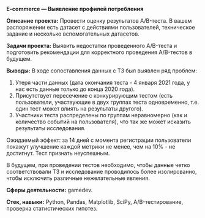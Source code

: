 **E-commerce — Выявление профилей потребления**

**Описание проекта:**
Провести оценку результатов A/B-теста. В вашем распоряжении есть датасет с действиями пользователей, техническое задание и несколько вспомогательных датасетов.

**Задачи проекта:**
Выявить недостатки проведенного A/B-теста и подготовить рекомендации для корректного проведения A/B-тестов в будущем.

**Выводы:**
В ходе сопоставления данных с ТЗ был выявлен ряд проблем:
1. Утеря части данных (дата окончания теста - 4 января 2021 года, у нас есть данные только до конца 2020 года).
2. Присутствует пересечение с конкурирующим тестом (есть пользователи, участвующие в двух группах теста одновременно, т.е. один тест может влиять на результаты другого).
3. Участники теста распределены по группам неравномерно (как и количество событий на пользователя), что так же может исказить результаты исследования.

Ожидаемый эффект: за 14 дней с момента регистрации пользователи покажут улучшение каждой метрики не менее, чем на 10% - не достигнут. Тест признать неуспешным.

В будущем, при проведении тестов необходимо, чтобы данные четко соответствовали ТЗ и исследование проводилось более изолированно, чтобы исключить различные нежелательные явления.

**Сферы деятельности:** gamedev.

**Стек, навыки:** Python, Pandas, Matplotlib, SciPy, A/B-тестирование, проверка статистических гипотез.

